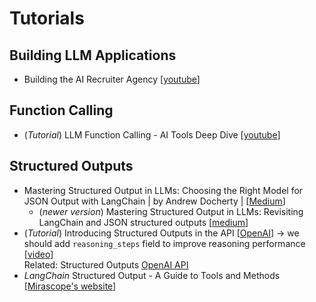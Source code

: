 # Tutorials

## Building LLM Applications
- Building the AI Recruiter Agency [[youtube](https://www.youtube.com/watch?v=GWB9ApTPTv4)]

## Function Calling
- (*Tutorial*) LLM Function Calling - AI Tools Deep Dive  [[youtube](https://www.youtube.com/watch?v=gMeTK6zzaO4)]

## Structured Outputs
- Mastering Structured Output in LLMs: Choosing the Right Model for JSON Output with LangChain | by Andrew Docherty | [[Medium](https://medium.com/@docherty/mastering-structured-output-in-llms-choosing-the-right-model-for-json-output-with-langchain-be29fb6f6675)]
    - (*newer version*) Mastering Structured Output in LLMs: Revisiting LangChain and JSON structured outputs [[medium](https://medium.com/@docherty/mastering-structured-output-in-llms-revisiting-langchain-and-json-structured-outputs-d95dfc286045)]
- (*Tutorial*) Introducing Structured Outputs in the API [[OpenAI](https://openai.com/index/introducing-structured-outputs-in-the-api/)]
    $\to$ we should add `reasoning_steps` field to improve reasoning performance [[video](https://www.youtube.com/watch?v=_69dZuBVha4)]\
    Related: Structured Outputs [OpenAI API](https://platform.openai.com/docs/guides/structured-outputs?api-mode=chat&example=chain-of-thought)
- *LangChain* Structured Output - A Guide to Tools and Methods [[Mirascope's website](https://mirascope.com/blog/langchain-structured-output/#2-pydanticoutputparser)]